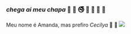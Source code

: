 ### _chega ai meu chapa_ 📿 🦊 🚭 🚬 🍏 🥝 🍌

 Meu nome é Amanda, mas prefiro *Cecílya* 🦩 🦩
![](https://tenor.com/bSICT.gif)
